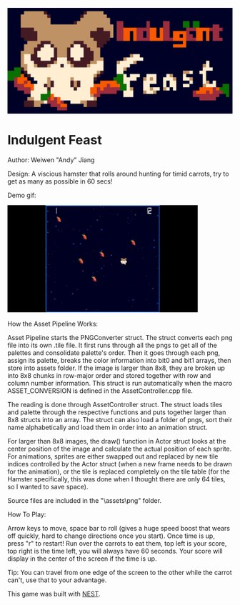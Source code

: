 ![Title Card](Hamster_Title.png)
# Indulgent Feast

Author: Weiwen "Andy" Jiang

Design: A viscious hamster that rolls around hunting for timid carrots, try to get as many as possible in 60 secs!

Demo gif:

![Demo GIF](demo.gif)

How the Asset Pipeline Works:

Asset Pipeline starts the PNGConverter struct. The struct converts each png file into its own .tile file. It first runs through all the pngs to get all of the palettes and consolidate palette's order. Then it goes through each png, assign its palette, breaks the color information into bit0 and bit1 arrays, then store into assets folder. If the image is larger than 8x8, they are broken up into 8x8 chunks in row-major order and stored together with row and column number information. This struct is run automatically when the macro ASSET_CONVERSION is defined in the AssetController.cpp file.

The reading is done through AssetController struct. The struct loads tiles and palette through the respective functions and puts together larger than 8x8 structs into an array. The struct can also load a folder of pngs, sort their name alphabetically and load them in order into an animation struct.

For larger than 8x8 images, the draw() function in Actor struct looks at the center position of the image and calculate the actual position of each sprite. For animations, sprites are either swapped out and replaced by new tile indices controlled by the Actor struct (when a new frame needs to be drawn for the animation), or the tile is replaced completely on the tile table (for the Hamster specifically, this was done when I thought there are only 64 tiles, so I wanted to save space).

Source files are included in the "\assets\png" folder.

How To Play:

Arrow keys to move, space bar to roll (gives a huge speed boost that wears off quickly, hard to change directions once you start). Once time is up, press "r" to restart! Run over the carrots to eat them, top left is your score, top right is the time left, you will always have 60 seconds. Your score will display in the center of the screen if the time is up.

Tip: You can travel from one edge of the screen to the other while the carrot can't, use that to your advantage.

This game was built with [NEST](NEST.md).

